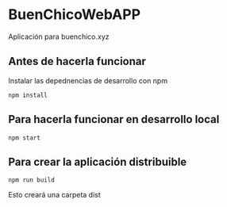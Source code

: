 # BuenChicoWebAPP
Aplicación para buenchico.xyz
## Antes de  hacerla funcionar
Instalar las depednencias de desarrollo con npm

	npm install

## Para hacerla funcionar en desarrollo local

	npm start

## Para crear la aplicación distribuible

	npm run build
	
Esto creará una carpeta dist
